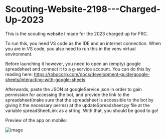 # Scouting-Website-2198---Charged-Up-2023
This is the scouting website I made for the 2023 charged up for FRC. 

To run this, you need VS code as the IDE and an internet connection. When you are in VS code, you also need to run this in the venv virtual environment. 

Before launching it however, you need to open an (empty) google spreadsheet and connect it to a g-service account. You can do this by reading here: https://robocorp.com/docs/development-guide/google-sheets/interacting-with-google-sheets

Afterwards, paste the JSON at googleService.json in order to gain permission for accessing the bot, and provide the link to the spreadsheet(make sure that the spreadsheet is accessible to the bot by giving it the necessary perms) at the updateSpreadsheet.py file at the variable spreadSheetLink as a string. With that, you should be good to go! 

Preview of the app on mobile:




![image](https://github.com/d2i-23/Scouting-Website-2198---Charged-Up-2023/assets/122646162/190e6c79-0591-4df1-ab89-be36332a9a0e)
